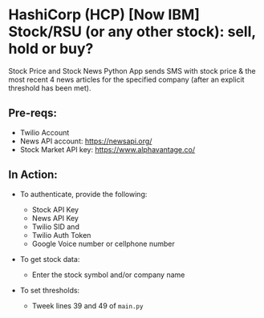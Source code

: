 
# HashiCorp (HCP) [Now IBM] Stock/RSU (or any other stock): sell, hold or buy? 
Stock Price and Stock News Python App sends SMS with stock price & the most recent 4 news articles for the specified company (after an explicit threshold has been met). 

## Pre-reqs:
- Twilio Account
- News API account: https://newsapi.org/
- Stock Market API key: https://www.alphavantage.co/ 


## In Action: 
- To authenticate, provide the following:
  * Stock API Key
  * News API Key
  * Twilio SID and
  * Twilio Auth Token
  * Google Voice number or cellphone number
    
- To get stock data:
  * Enter the stock symbol and/or company name
 
- To set thresholds:
  * Tweek lines 39 and 49 of `main.py` 
